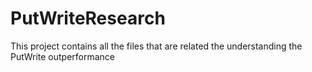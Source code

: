 # PutWriteResearch
This project contains all the files that are related the understanding the PutWrite outperformance

